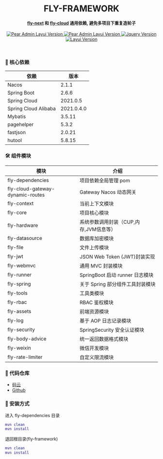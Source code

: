 <div align="center">

<br/>
<br/>

  <h1 align="center">
    FLY-FRAMEWORK
  </h1>
  <h4 align="center">
   <a href="https://gitee.com/itdachen/fly-next-platform">fly-next</a> 和 
   <a href="https://gitee.com/itdachen/fly-cloud">fly-cloud</a>  通用依赖, 避免多项目下重复造轮子
  </h4>
</div>



<p align="center">
    <a href="#">
        <img src="https://img.shields.io/badge/JDK-17+-green.svg" alt="Pear Admin Layui Version">
    </a>
    <a href="#">
        <img src="https://img.shields.io/badge/SpringBoot-2.7.10-green.svg" alt="Pear Admin Layui Version">
    </a>
    <a href="#">
        <img src="https://img.shields.io/badge/Spring Cloud-2021.0.5-green.svg" alt="Jquery Version">
    </a>
    <a href="#">
        <img src="https://img.shields.io/badge/Spring Cloud Alibaba-2021.0.4.0-green.svg" alt="Layui Version">
    </a>
</p>

<br>

### 🌱 核心依赖

| 依赖                   | 版本         |
|----------------------|------------|
| Nacos                | 2.1.1      |
| Spring Boot          | 2.6.6      |
| Spring Cloud         | 2021.0.5   |
| Spring Cloud Alibaba | 2021.0.4.0 |
| Mybatis              | 3.5.11     |
| pagehelper           | 5.3.2      |
| fastjson             | 2.0.21     |
| hutool               | 5.8.15     |

### 🛠️ 组件模块

| 模块                               | 介绍                        |
|----------------------------------|---------------------------|
| fly-dependencies                 | 项目依赖全局管理 pom              |
| fly-cloud-gateway-dynamic-routes | Gateway Nacos 动态网关        |
| fly-context                      | 当前上下文模块                   |
| fly-core                         | 项目核心模块                    |
| fly-hardware                     | 系统参数调用封装（CUP,内存,JVM信息等）   |
| fly-datasource                   | 数据库加密模块                   |
| fly-file                         | 文件上传模块                    |
| fly-jwt                          | JSON Web Token (JWT)封装实现  |
| fly-webmvc                       | 通用 MVC 封装模块               |
| fly-runner                       | SpringBoot 启动 runner 日志模块 |
| fly-spring                       | 关于 Spring 部分组件工具封装模块      |
| fly-tools                        | 工具类模块                     |
| fly-rbac                         | RBAC 鉴权模块                 |
| fly-assets                       | 前端资源模块                    |
| fly-log                          | 基于 AOP 日志记录模块             |
| fly-security                     | SpringSecurity 安全认证模块     |
| fly-body-advice                  | 统一返回数据格式模块                |
| fly-weixin                       | 微信开发模块                    |
| fly-rate-limiter                 | 自定义限流模块                   |

### 💒 代码仓库

* [码云](https://gitee.com/itdachen/fly-framework)
* [Github](https://github.com/itdachen/fly-framework)

### 🚧 安装方式

进入 fly-dependencies 目录

```lua
mvn clean
mvn install
```

退回根目录(fly-framework)

```lua
mvn clean
mvn install
```


